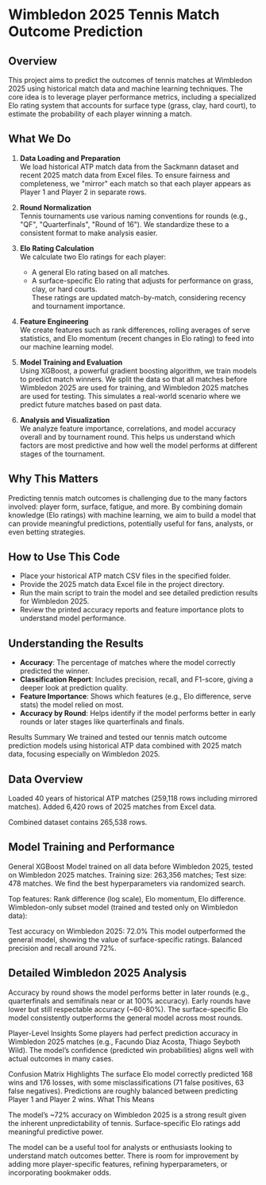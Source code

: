 # Wimbledon 2025 Tennis Match Outcome Prediction

## Overview

This project aims to predict the outcomes of tennis matches at Wimbledon 2025 using historical match data and machine learning techniques. The core idea is to leverage player performance metrics, including a specialized Elo rating system that accounts for surface type (grass, clay, hard court), to estimate the probability of each player winning a match.

## What We Do

1. **Data Loading and Preparation**  
   We load historical ATP match data from the Sackmann dataset and recent 2025 match data from Excel files. To ensure fairness and completeness, we "mirror" each match so that each player appears as Player 1 and Player 2 in separate rows.

2. **Round Normalization**  
   Tennis tournaments use various naming conventions for rounds (e.g., "QF", "Quarterfinals", "Round of 16"). We standardize these to a consistent format to make analysis easier.

3. **Elo Rating Calculation**  
   We calculate two Elo ratings for each player:  
   - A general Elo rating based on all matches.  
   - A surface-specific Elo rating that adjusts for performance on grass, clay, or hard courts.  
   These ratings are updated match-by-match, considering recency and tournament importance.

4. **Feature Engineering**  
   We create features such as rank differences, rolling averages of serve statistics, and Elo momentum (recent changes in Elo rating) to feed into our machine learning model.

5. **Model Training and Evaluation**  
   Using XGBoost, a powerful gradient boosting algorithm, we train models to predict match winners. We split the data so that all matches before Wimbledon 2025 are used for training, and Wimbledon 2025 matches are used for testing. This simulates a real-world scenario where we predict future matches based on past data.

6. **Analysis and Visualization**  
   We analyze feature importance, correlations, and model accuracy overall and by tournament round. This helps us understand which factors are most predictive and how well the model performs at different stages of the tournament.

## Why This Matters

Predicting tennis match outcomes is challenging due to the many factors involved: player form, surface, fatigue, and more. By combining domain knowledge (Elo ratings) with machine learning, we aim to build a model that can provide meaningful predictions, potentially useful for fans, analysts, or even betting strategies.

## How to Use This Code

- Place your historical ATP match CSV files in the specified folder.  
- Provide the 2025 match data Excel file in the project directory.  
- Run the main script to train the model and see detailed prediction results for Wimbledon 2025.  
- Review the printed accuracy reports and feature importance plots to understand model performance.

## Understanding the Results

- **Accuracy**: The percentage of matches where the model correctly predicted the winner.  
- **Classification Report**: Includes precision, recall, and F1-score, giving a deeper look at prediction quality.  
- **Feature Importance**: Shows which features (e.g., Elo difference, serve stats) the model relied on most.  
- **Accuracy by Round**: Helps identify if the model performs better in early rounds or later stages like quarterfinals and finals.

Results Summary
We trained and tested our tennis match outcome prediction models using historical ATP data combined with 2025 match data, focusing especially on Wimbledon 2025.

## Data Overview

Loaded 40 years of historical ATP matches (259,118 rows including mirrored matches).
Added 6,420 rows of 2025 matches from Excel data.

Combined dataset contains 265,538 rows.

## Model Training and Performance

General XGBoost Model trained on all data before Wimbledon 2025, tested on Wimbledon 2025 matches.
Training size: 263,356 matches; Test size: 478 matches. We find the best hyperparameters via randomized search.

Top features: Rank difference (log scale), Elo momentum, Elo difference.
Wimbledon-only subset model (trained and tested only on Wimbledon data):

Test accuracy on Wimbledon 2025: 72.0%
This model outperformed the general model, showing the value of surface-specific ratings.
Balanced precision and recall around 72%.

## Detailed Wimbledon 2025 Analysis

Accuracy by round shows the model performs better in later rounds (e.g., quarterfinals and semifinals near or at 100% accuracy).
Early rounds have lower but still respectable accuracy (~60-80%).
The surface-specific Elo model consistently outperforms the general model across most rounds.

Player-Level Insights
Some players had perfect prediction accuracy in Wimbledon 2025 matches (e.g., Facundo Diaz Acosta, Thiago Seyboth Wild).
The model’s confidence (predicted win probabilities) aligns well with actual outcomes in many cases.

Confusion Matrix Highlights
The surface Elo model correctly predicted 168 wins and 176 losses, with some misclassifications (71 false positives, 63 false negatives).
Predictions are roughly balanced between predicting Player 1 and Player 2 wins.
What This Means

The model’s ~72% accuracy on Wimbledon 2025 is a strong result given the inherent unpredictability of tennis.
Surface-specific Elo ratings add meaningful predictive power.

The model can be a useful tool for analysts or enthusiasts looking to understand match outcomes better.
There is room for improvement by adding more player-specific features, refining hyperparameters, or incorporating bookmaker odds.
